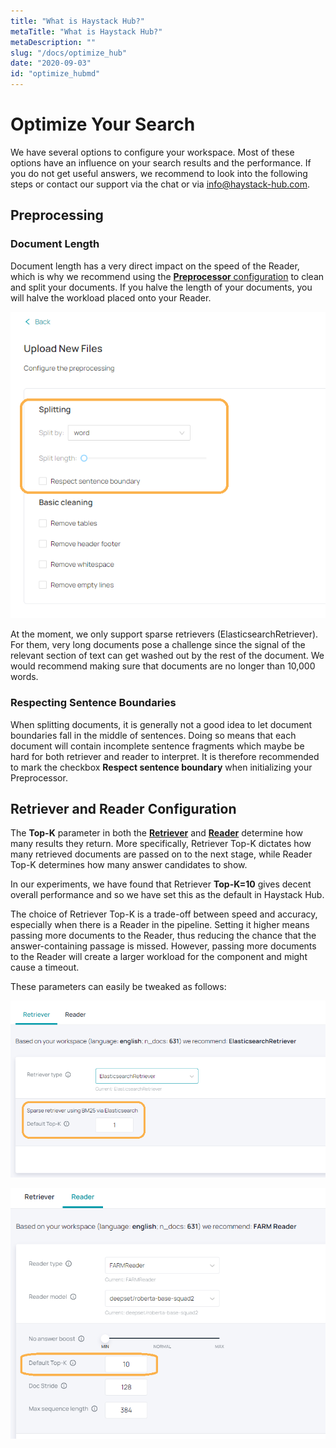 ```yaml
---
title: "What is Haystack Hub?"
metaTitle: "What is Haystack Hub?"
metaDescription: ""
slug: "/docs/optimize_hub"
date: "2020-09-03"
id: "optimize_hubmd"
---
```


# Optimize Your Search

We have several options to configure your workspace. Most of these options have an influence on your search results and the performance. If you do not get useful answers, we recommend to look into the following steps or contact our support via the chat or via info@haystack-hub.com.

## Preprocessing

### Document Length

Document length has a very direct impact on the speed of the Reader, which is why we recommend using the [**Preprocessor** configuration](/docs_hub/upload_documents_hubmd#Preprocessing) to clean and split your documents. If you halve the length of your documents, you will halve the workload placed onto your Reader.

![image](../img/HaystackHub_optimizepreprocessing.png)

At the moment, we only support sparse retrievers (ElasticsearchRetriever). For them, very long documents pose a challenge since the signal of the relevant section of text can get washed out by the rest of the document. We would recommend making sure that documents are no longer than 10,000 words.

### Respecting Sentence Boundaries

When splitting documents, it is generally not a good idea to let document boundaries fall in the middle of sentences. Doing so means that each document will contain incomplete sentence fragments which maybe be hard for both retriever and reader to interpret. It is therefore recommended to mark the checkbox **Respect sentence boundary** when initializing your Preprocessor.

## Retriever and Reader Configuration

The **Top-K** parameter in both the [**Retriever**](https://app.haystack-hub.com/configuration/retriever) and [**Reader**](https://app.haystack-hub.com/configuration/reader) determine how many results they return. More specifically, Retriever Top-K dictates how many retrieved documents are passed on to the next stage, while Reader Top-K determines how many answer candidates to show.

In our experiments, we have found that Retriever **Top-K=10** gives decent overall performance and so we have set this as the default in Haystack Hub.

The choice of Retriever Top-K is a trade-off between speed and accuracy, especially when there is a Reader in the pipeline. Setting it higher means passing more documents to the Reader, thus reducing the chance that the answer-containing passage is missed. However, passing more documents to the Reader will create a larger workload for the component and might cause a timeout.

These parameters can easily be tweaked as follows:

![image](../img/HaystackHub_optimizeretriever.png)

![image](../img/HaystackHub_optimizereader.png)

